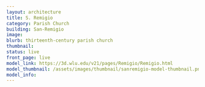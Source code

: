 ```yaml
---
layout: architecture
title: S. Remigio
category: Parish Church
building: San-Remigio	
image: 
blurb: thirteenth-century parish church
thumbnail: 
status: live
front_page: live
model_link: https://3d.wlu.edu/v21/pages/Remigio/Remigio.html
model_thumbnail: /assets/images/thumbnail/sanremigio-model-thumbnail.png
model_info: 
---
```

